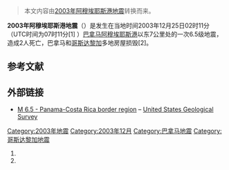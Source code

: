 > 本文内容由[2003年阿穆埃耶斯港地震](https://zh.wikipedia.org/wiki/2003年阿穆埃耶斯港地震)转换而来。


**2003年阿穆埃耶斯港地震**（）是发生在当地时间2003年12月25日02时11分（UTC时间为07时11分\[1\] ）[巴拿马](../Page/巴拿马.md "wikilink")[阿穆埃耶斯港](../Page/阿穆埃耶斯港.md "wikilink")以东7公里处的一次6.5级地震，造成2人死亡，巴拿马和[哥斯达黎加](../Page/哥斯达黎加.md "wikilink")多地房屋损毁\[2\]。

## 参考文献

## 外部链接

  - [M 6.5 - Panama-Costa Rica border region](https://earthquake.usgs.gov/earthquakes/eventpage/usp000cfzw#executive) – [United States Geological Survey](https://zh.wikipedia.org/wiki/United_States_Geological_Survey "wikilink")

[Category:2003年地震](https://zh.wikipedia.org/wiki/Category:2003年地震 "wikilink") [Category:2003年12月](https://zh.wikipedia.org/wiki/Category:2003年12月 "wikilink") [Category:巴拿马地震](https://zh.wikipedia.org/wiki/Category:巴拿马地震 "wikilink") [Category:哥斯达黎加地震](https://zh.wikipedia.org/wiki/Category:哥斯达黎加地震 "wikilink")

1.
2.